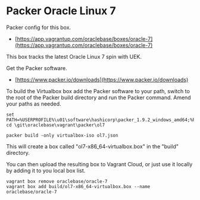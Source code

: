 # Packer Oracle Linux 7

Packer config for this box.

* [https://app.vagrantup.com/oraclebase/boxes/oracle-7](https://app.vagrantup.com/oraclebase/boxes/oracle-7)

This box tracks the latest Oracle Linux 7 spin with UEK.

Get the Packer software.

* [https://www.packer.io/downloads](https://www.packer.io/downloads)

To build the Virtualbox box add the Packer software to your path, switch to the root of the Packer build directory and run the Packer command. Amend your paths as needed.

```
set PATH=%USERPROFILE%\u01\software\hashicorp\packer_1.9.2_windows_amd64;%PATH%
cd \git\oraclebase\vagrant\packer\ol7

packer build -only virtualbox-iso ol7.json
```

This will create a box called "ol7-x86_64-virtualbox.box" in the "build" directory.

You can then upload the resulting box to Vagrant Cloud, or just use it locally by adding it to you local box list.

```
vagrant box remove oraclebase/oracle-7
vagrant box add build/ol7-x86_64-virtualbox.box --name oraclebase/oracle-7
```
